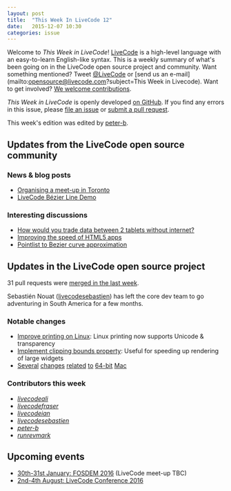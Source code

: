 ```yaml
---
layout: post
title:  "This Week In LiveCode 12"
date:   2015-12-07 10:30
categories: issue
---
```


Welcome to *This Week in LiveCode*!  [LiveCode](https://livecode.com/) is a high-level language with an easy-to-learn English-like syntax.  This is a weekly summary of what's been going on in the LiveCode open source project and community.  Want something mentioned?  Tweet [@LiveCode](https://twitter.com/LiveCode) or [send us an e-mail](mailto:opensource@livecode.com?subject=This Week in Livecode).  Want to get involved?  [We welcome contributions](https://github.com/livecode/livecode).

*This Week in LiveCode* is openly developed [on GitHub](https://github.com/livecode/this-week-in-livecode).  If you find any errors in this issue, please [file an issue](https://github.com/livecode/this-week-in-livecode/issues) or [submit a pull request](https://github.com/livecode/this-week-in-livecode/pulls).

This week's edition was edited by [peter-b](https://github.com/peter-b).

## Updates from the LiveCode open source community

### News & blog posts

* [Organising a meet-up in Toronto](http://www.meetup.com/Greater-Toronto-Area-LiveCode-Users-Group/messages/boards/thread/49435566/)
* [LiveCode Bézier Line Demo](http://tactilemedia.com/blog/2015/12/06/livecode-bezier-line-demo/)

### Interesting discussions

* [How would you trade data between 2 tablets without internet?](http://thread.gmane.org/gmane.comp.ide.revolution.user/220954)
* [Improving the speed of HTML5 apps](http://forums.livecode.com/viewtopic.php?f=120&t=25345&view=unread#p135062)
* [Pointlist to Bezier curve approximation](http://article.gmane.org/gmane.comp.ide.revolution.user/221066)

## Updates in the LiveCode open source project

31 pull requests were [merged in the last week](https://github.com/search?l=&o=asc&s=created&type=Issues&utf8=%E2%9C%93&q=org%3Alivecode+is%3Apublic+is%3Apr+is%3Amerged+merged%3A2015-11-30..2015-12-06).

Sebastién Nouat ([livecodesebastien](https://github.com/livecodesebastien)) has left the core dev team to go adventuring in South America for a few months.

### Notable changes

* [Improve printing on Linux](https://github.com/livecode/livecode/pull/3340): Linux printing now supports Unicode & transparency
* [Implement clipping bounds property](https://github.com/livecode/livecode/pull/3363): Useful for speeding up rendering of large widgets
* [Several](https://github.com/livecode/livecode/pull/3048) [changes](https://github.com/livecode/livecode/pull/3161) [related](https://github.com/livecode/livecode/pull/3167) [to](https://github.com/livecode/livecode/pull/3174) [64-bit](https://github.com/livecode/livecode/pull/3175) [Mac](https://github.com/livecode/livecode/pull/3176)

### Contributors this week

* *[livecodeali](https://github.com/livecodeali)*
* *[livecodefraser](https://github.com/livecodefraser)*
* *[livecodeian](https://github.com/livecodeian)*
* *[livecodesebastien](https://github.com/livecodesebastien)*
* *[peter-b](https://github.com/peter-b)*
* *[runrevmark](https://github.com/runrevmark)*

## Upcoming events

* [30th-31st January: FOSDEM 2016](https://fosdem.org/2016) (LiveCode meet-up TBC)
* [2nd-4th August: LiveCode Conference 2016](https://livecode.com/edinburgh-2016/)
